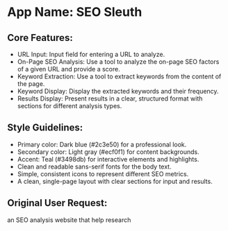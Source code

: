 # **App Name**: SEO Sleuth

## Core Features:

- URL Input: Input field for entering a URL to analyze.
- On-Page SEO Analysis: Use a tool to analyze the on-page SEO factors of a given URL and provide a score.
- Keyword Extraction: Use a tool to extract keywords from the content of the page.
- Keyword Display: Display the extracted keywords and their frequency.
- Results Display: Present results in a clear, structured format with sections for different analysis types.

## Style Guidelines:

- Primary color: Dark blue (#2c3e50) for a professional look.
- Secondary color: Light gray (#ecf0f1) for content backgrounds.
- Accent: Teal (#3498db) for interactive elements and highlights.
- Clean and readable sans-serif fonts for the body text.
- Simple, consistent icons to represent different SEO metrics.
- A clean, single-page layout with clear sections for input and results.

## Original User Request:
an SEO analysis website that help research
  
